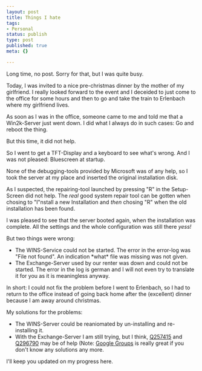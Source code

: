 ```yaml
---
layout: post
title: Things I hate
tags:
- Personal
status: publish
type: post
published: true
meta: {}

---
```

Long time, no post. Sorry for that, but I was quite busy.

Today, I was invited to a nice pre-christmas dinner by the mother of my girlfriend. I really looked forward to the event and I deceided to just come to the office for some hours and then to go and take the train to Erlenbach where my girlfriend lives.

As soon as I was in the office, someone came to me and told me that a Win2k-Server just went down. I did what I always do in such cases: Go and reboot the thing.

But this time, it did not help.

So I went to get a TFT-Display and a keyboard to see what's wrong. And I was not pleased: Bluescreen at startup.

None of the debugging-tools provided by Microsoft was of any help, so I took the server at my place and inserted the original installation disk.

As I suspected, the repairing-tool launched by pressing "R" in the Setup-Screen did not help. The *real* good system repair tool can be gotten when chosing to "I"nstall a new Installation and *then* chosing "R" when the old installation has been found.

I was pleased to see that the server booted again, when the installation was complete. All the settings and the whole configuration was still there *yess!*

But two things were wrong:

<ul>
 <li>The WINS-Service could not be started. The error in the error-log was "File not found". An indication *what* file was missing was not given.
 <li>The Exchange-Server used by our renter was down and could not be started. The error in the log is german and I will not even try to translate it for you as it is meaningless anyway.
</ul>

In short: I could not fix the problem before I went to Erlenbach, so I had to return to the office instead of going back home after the (excellent) dinner because I am away around christmas.

My solutions for the problems:

<ul>
 <li>The WINS-Server could be reaniomated by un-installing and re-installing it.
 <li>With the Exchange-Server I am still trying, but I think, <a href="http://support.microsoft.com/default.aspx?scid=kb;EN-US;Q257415">Q257415</a> and <a href="http://support.microsoft.com/default.aspx?scid=kb;EN-US;Q296790">Q296790</a> may be of help (Note: <a href="http://groups.google.com">Google Groups</a> is really great if you don't know any solutions any more.
</ul>

I'll keep you updated on my progress here.
